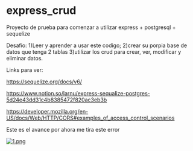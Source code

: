 # express_crud

Proyecto de prueba para comenzar a utilizar express + postgresql + sequelize

Desafio: 1)Leer y aprender a usar este codigo; 2)crear su porpia base de datos que tenga 2 tablas 3)utilizar los crud para crear, ver, modificar y eliminar datos.

Links para ver:

https://sequelize.org/docs/v6/

https://www.notion.so/larnu/express-sequalize-postgres-5d24e43dd31c4b8385472f820ac3eb3b

https://developer.mozilla.org/en-US/docs/Web/HTTP/CORS#examples_of_access_control_scenarios

Este es el avance por ahora me tira este error

[![1.png](https://i.postimg.cc/FszgMv8v/1.png)](https://postimg.cc/dLMyCbJN)
